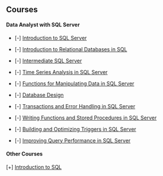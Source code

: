 ## Courses
#### Data Analyst with SQL Server 
- [-] [Introduction to SQL Server](https://app.datacamp.com/learn/courses/introduction-to-sql-server)
- [-] [Introduction to Relational Databases in SQL](https://app.datacamp.com/learn/courses/introduction-to-relational-databases-in-sql)
- [-] [Intermediate SQL Server
](https://app.datacamp.com/learn/courses/intermediate-sql-server)

- [-] [Time Series Analysis in SQL Server
](https://app.datacamp.com/learn/courses/time-series-analysis-in-sql-server)

- [-] [Functions for Manipulating Data in SQL Server
](https://app.datacamp.com/learn/courses/functions-for-manipulating-data-in-sql-server)
- [-] [Database Design](https://app.datacamp.com/learn/courses/database-design)
- [-] [Transactions and Error Handling in SQL Server
](https://app.datacamp.com/learn/courses/transactions-and-error-handling-in-sql-server)
- [-] [Writing Functions and Stored Procedures in SQL Server](https://app.datacamp.com/learn/courses/writing-functions-and-stored-procedures-in-sql-server)
- [-] [Building and Optimizing Triggers in SQL Server](https://app.datacamp.com/learn/courses/building-and-optimizing-triggers-in-sql-server)
- [-] [Improving Query Performance in SQL Server
](https://app.datacamp.com/learn/courses/improving-query-performance-in-sql-server)

#### Other Courses

[+] [Introduction to SQL](https://app.datacamp.com/learn/courses/introduction-to-sql)